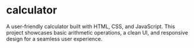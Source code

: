 # calculator
A user-friendly calculator built with HTML, CSS, and JavaScript. This project showcases basic arithmetic operations, a clean UI, and responsive design for a seamless user experience.
